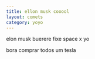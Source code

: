 ```yaml
---
title: ellon musk cooool
layout: comets
category: yoyo
---
```


elon musk buerere fixe space x yo

bora comprar todos um tesla
